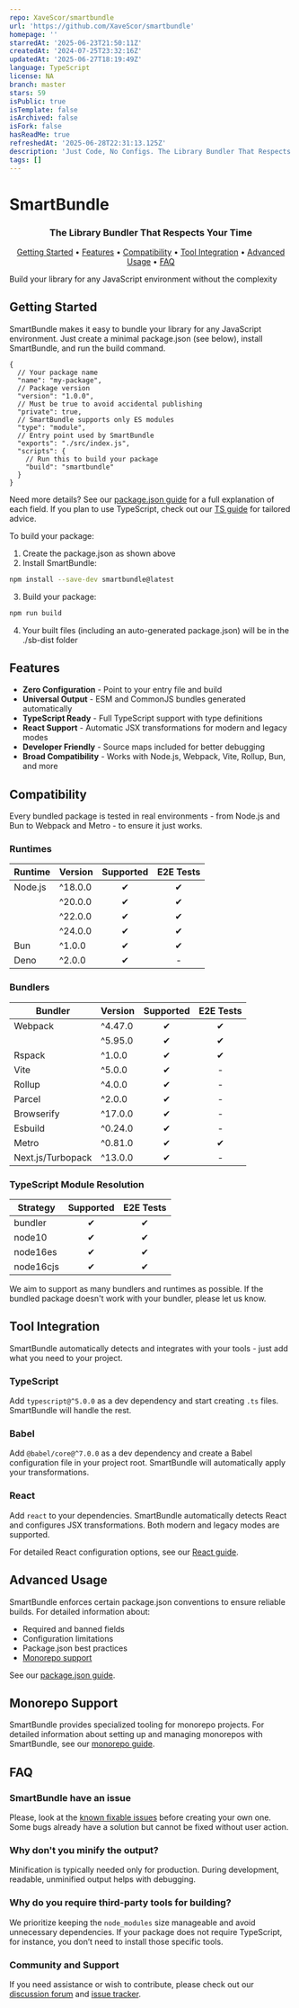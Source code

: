 ```yaml
---
repo: XaveScor/smartbundle
url: 'https://github.com/XaveScor/smartbundle'
homepage: ''
starredAt: '2025-06-23T21:50:11Z'
createdAt: '2024-07-25T23:32:16Z'
updatedAt: '2025-06-27T18:19:49Z'
language: TypeScript
license: NA
branch: master
stars: 59
isPublic: true
isTemplate: false
isArchived: false
isFork: false
hasReadMe: true
refreshedAt: '2025-06-28T22:31:13.125Z'
description: 'Just Code, No Configs. The Library Bundler That Respects Your Time'
tags: []
---
```


# SmartBundle

<div align="center">
  <h3>The Library Bundler That Respects Your Time</h3>

  <p>
    <a href="#getting-started">Getting Started</a> •
    <a href="#features">Features</a> •
    <a href="#compatibility">Compatibility</a> •
    <a href="#tool-integration">Tool Integration</a> •
    <a href="#advanced-usage">Advanced Usage</a> •
    <a href="#faq">FAQ</a>
  </p>
</div>

Build your library for any JavaScript environment without the complexity

## Getting Started

SmartBundle makes it easy to bundle your library for any JavaScript environment. Just create a minimal package.json (see below), install SmartBundle, and run the build command.

```json5
{
  // Your package name
  "name": "my-package",         
  // Package version
  "version": "1.0.0",           
  // Must be true to avoid accidental publishing
  "private": true,              
  // SmartBundle supports only ES modules
  "type": "module",             
  // Entry point used by SmartBundle
  "exports": "./src/index.js",  
  "scripts": {
    // Run this to build your package
    "build": "smartbundle"      
  }
}
```

Need more details? See our [package.json guide](./docs/package-json.md) for a full explanation of each field. If you plan to use TypeScript, check out our [TS guide](./docs/ts-guide.md) for tailored advice.

To build your package:

1) Create the package.json as shown above
2) Install SmartBundle:
```bash
npm install --save-dev smartbundle@latest
```
3) Build your package:
```bash
npm run build
```
4) Your built files (including an auto-generated package.json) will be in the ./sb-dist folder

## Features

- **Zero Configuration** - Point to your entry file and build
- **Universal Output** - ESM and CommonJS bundles generated automatically  
- **TypeScript Ready** - Full TypeScript support with type definitions
- **React Support** - Automatic JSX transformations for modern and legacy modes
- **Developer Friendly** - Source maps included for better debugging
- **Broad Compatibility** - Works with Node.js, Webpack, Vite, Rollup, Bun, and more


## Compatibility

Every bundled package is tested in real environments - from Node.js and Bun to Webpack and Metro - to ensure it just works.

### Runtimes
| Runtime    | Version | Supported | E2E Tests |
|------------|---------|:---------:|:---------:|
| Node.js    | ^18.0.0 | ✔        | ✔        |
|            | ^20.0.0 | ✔        | ✔        |
|            | ^22.0.0 | ✔        | ✔        |
|            | ^24.0.0 | ✔        | ✔        |
| Bun        | ^1.0.0  | ✔        | ✔        |
| Deno       | ^2.0.0  | ✔        | -        |

### Bundlers
| Bundler           | Version   | Supported | E2E Tests |
|-------------------|-----------|:---------:|:---------:|
| Webpack           | ^4.47.0   | ✔        | ✔        |
|                   | ^5.95.0   | ✔        | ✔        |
| Rspack           | ^1.0.0    | ✔        | ✔        |
| Vite             | ^5.0.0    | ✔        | -        |
| Rollup           | ^4.0.0    | ✔        | -        |
| Parcel           | ^2.0.0    | ✔        | -        |
| Browserify       | ^17.0.0   | ✔        | -        |
| Esbuild          | ^0.24.0   | ✔        | -        |
| Metro            | ^0.81.0   | ✔        | ✔        |
| Next.js/Turbopack| ^13.0.0   | ✔        | -        |

### TypeScript Module Resolution
| Strategy    | Supported | E2E Tests |
|-------------|:---------:|:---------:|
| bundler     | ✔        | ✔        |
| node10      | ✔        | ✔        |
| node16es    | ✔        | ✔        |
| node16cjs   | ✔        | ✔        |

We aim to support as many bundlers and runtimes as possible. If the bundled package doesn't work with your bundler, please let us know.

## Tool Integration

SmartBundle automatically detects and integrates with your tools - just add what you need to your project.

### TypeScript
Add `typescript@^5.0.0` as a dev dependency and start creating `.ts` files. SmartBundle will handle the rest.

### Babel
Add `@babel/core@^7.0.0` as a dev dependency and create a Babel configuration file in your project root. SmartBundle will automatically apply your transformations.

### React
Add `react` to your dependencies. SmartBundle automatically detects React and configures JSX transformations. Both modern and legacy modes are supported.

For detailed React configuration options, see our [React guide](./docs/react.md).

## Advanced Usage

SmartBundle enforces certain package.json conventions to ensure reliable builds. For detailed information about:
- Required and banned fields
- Configuration limitations
- Package.json best practices
- [Monorepo support](./docs/monorepo.md)

See our [package.json guide](./docs/package-json.md).

## Monorepo Support

SmartBundle provides specialized tooling for monorepo projects. For detailed information about setting up and managing monorepos with SmartBundle, see our [monorepo guide](./docs/monorepo.md).

## FAQ
### SmartBundle have an issue
Please, look at the [known fixable issues](./docs/issues.md) before creating your own one. Some bugs already have a solution but cannot be fixed without user action.

### Why don't you minify the output?
Minification is typically needed only for production. During development, readable, unminified output helps with debugging.

### Why do you require third-party tools for building?
We prioritize keeping the `node_modules` size manageable and avoid unnecessary dependencies. If your package does not require TypeScript, for instance, you don’t need to install those specific tools.

### Community and Support
If you need assistance or wish to contribute, please check out our [discussion forum](https://github.com/your-org/smartbundle/discussions) and [issue tracker](https://github.com/your-org/smartbundle/issues).
